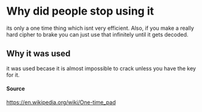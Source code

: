 # Why did people stop using it
its only a one time thing which isnt very efficient. Also, if you make a really hard cipher to brake you can just use that infinitely until it gets decoded.
## Why it was used
it was used becase it is almost impossible to crack unless you have the key for it.
#### Source
https://en.wikipedia.org/wiki/One-time_pad
